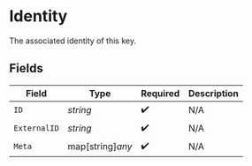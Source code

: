 # Identity

The associated identity of this key.


## Fields

| Field              | Type               | Required           | Description        |
| ------------------ | ------------------ | ------------------ | ------------------ |
| `ID`               | *string*           | :heavy_check_mark: | N/A                |
| `ExternalID`       | *string*           | :heavy_check_mark: | N/A                |
| `Meta`             | map[string]*any*   | :heavy_check_mark: | N/A                |